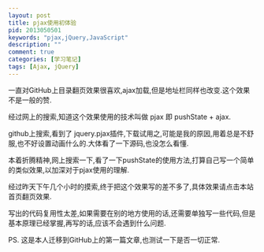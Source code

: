 ```yaml
---
layout: post
title: pjax使用初体验
pid: 2013050501
keywords: "pjax,jQuery,JavaScript"
description: ""
comment: true
categories: [学习笔记]
tags: [Ajax, jQuery]
---
```

一直对GitHub上目录翻页效果很喜欢,ajax加载,但是地址栏同样也改变.这个效果不是一般的赞.

经过网上的搜索,知道这个效果使用的技术叫做 pjax 即 pushState + ajax.

github上搜索,看到了 jquery.pjax插件,下载试用之,可能是我的原因,用着总是不舒服,也不好设置动画什么的.大体看了一下源码,也没怎么看懂.

本着折腾精神,网上搜索一下,看了一下pushState的使用方法,打算自己写一个简单的类似效果,以加深对于pjax使用的理解.

经过昨天下午几个小时的摸索,终于把这个效果写的差不多了,具体效果请点击本站首页翻页效果.

写出的代码复用性太差,如果需要在别的地方使用的话,还需要单独写一些代码,但是基本原理已经掌握,再写的话,应该不会遇到什么问题.

PS. 这是本人迁移到GitHub上的第一篇文章,也测试一下是否一切正常.
